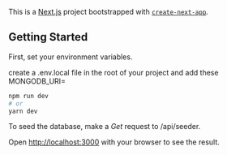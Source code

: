 This is a [Next.js](https://nextjs.org/) project bootstrapped with [`create-next-app`](https://github.com/vercel/next.js/tree/canary/packages/create-next-app).

## Getting Started

First, set your environment variables.

create a .env.local file in the root of your project and add these
MONGODB_URI=<pathtoyourmongodb>

```bash
npm run dev
# or
yarn dev
```
To seed the database, make a *Get* request to /api/seeder.
  
Open [http://localhost:3000](http://localhost:3000) with your browser to see the result.



